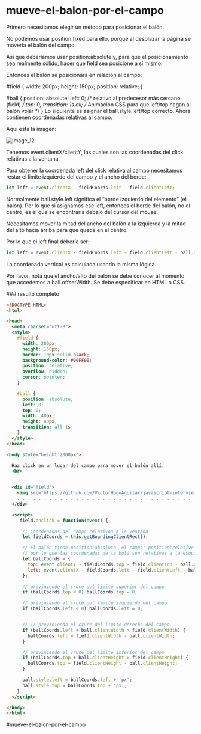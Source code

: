# mueve-el-balon-por-el-campo

Primero necesitamos elegir un método para posicionar el balón.

No podemos usar position:fixed para ello, porque al desplazar la página se movería el balón del campo.

Así que deberíamos usar position:absolute y, para que el posicionamiento sea realmente sólido, hacer que field sea posicione a sí mismo.

Entonces el balón se posicionará en relación al campo:

#field {
  width: 200px;
  height: 150px;
  position: relative;
}

#ball {
  position: absolute;
  left: 0; /* relativo al predecesor más cercano (field) */
  top: 0;
  transition: 1s all; /* Animación CSS para que left/top hagan al balón volar  */
}
Lo siguiente es asignar el ball.style.left/top correcto. Ahora contienen coordenadas relativas al campo.

Aquí está la imagen:

![image_12](https://github.com/VictorHugoAguilar/javascript-interview-questions-explained/blob/main/theory-event/introduction-browser-events/img/event_introduction-browser-events_image_12.png?raw=true)

Tenemos event.clientX/clientY, las cuales son las coordenadas del click relativas a la ventana.

Para obtener la coordenada left del click relativa al campo necesitamos restar el limite izquierdo del campo y el ancho del borde:

````js
let left = event.clientX - fieldCoords.left - field.clientLeft;
````

Normalmente ball.style.left significa el “borde izquierdo del elemento” (el balón). Por lo que si asignamos ese left, entonces el borde del balón, no el centro, es el que se encontraría debajo del cursor del mouse.

Necesitamos mover la mitad del ancho del balón a la izquierda y la mitad del alto hacia arriba para que quede en el centro.

Por lo que el left final debería ser:

````js
let left = event.clientX - fieldCoords.left - field.clientLeft - ball.offsetWidth/2;
````

La coordenada vertical es calculada usando la misma lógica.

Por favor, nota que el ancho/alto del balón se debe conocer al momento que accedemos a ball.offsetWidth. Se debe especificar en HTML o CSS.

### resulto completo

````html
<!DOCTYPE HTML>
<html>

<head>
  <meta charset="utf-8">
  <style>
    #field {
      width: 200px;
      height: 150px;
      border: 10px solid black;
      background-color: #00FF00;
      position: relative;
      overflow: hidden;
      cursor: pointer;
    }

    #ball {
      position: absolute;
      left: 0;
      top: 0;
      width: 40px;
      height: 40px;
      transition: all 1s;
    }
  </style>
</head>

<body style="height:2000px">

  Haz click en un lugar del campo para mover el balón allí.
  <br>


  <div id="field">
    <img src="https://github.com/VictorHugoAguilar/javascript-interview-questions-explained/blob/main/theory-event/introduction-browser-events/img/ball.svg?raw=true" id="ball"> . . . . . . . . . . . . . . . . . . . . . . . . . . . . . . . . . . . . . . . . . . . . . . . . . . . . . . . . . . . . . . . . . . . . . . . . . . . . . . . . . . . . . . . . . . . . . . . . .
    . . . . . . . . . . . . . . . . . . . . . . . . . . . . . . . . . . . . . . . . . . . . . . . . . . . . . . . . . . . . . . . . . . . . . . . . . . . . . . . . . . . . . . . . . . . . . . . . . . . . . . . . . . . . . . . . . . . . . . . . . .
  </div>

  <script>
     field.onclick = function(event) {

      // Coordenadas del campo relativas a la ventana
      let fieldCoords = this.getBoundingClientRect();

      // El balón tiene position:absolute, el campo: position:relative
      // por lo que las coordenadas de la bola son relativas a la esquina superior izquierda interna del campo
      let ballCoords = {
        top: event.clientY - fieldCoords.top - field.clientTop - ball.clientHeight / 2,
        left: event.clientX - fieldCoords.left - field.clientLeft - ball.clientWidth / 2
      };

      // previniendo el cruce del limite superior del campo
      if (ballCoords.top < 0) ballCoords.top = 0;

      // previniendo el cruce del limite izquierdo del campo
      if (ballCoords.left < 0) ballCoords.left = 0;


      // // previniendo el cruce del limite derecho del campo
      if (ballCoords.left + ball.clientWidth > field.clientWidth) {
        ballCoords.left = field.clientWidth - ball.clientWidth;
      }

      // previniendo el cruce del limite inferior del campo
      if (ballCoords.top + ball.clientHeight > field.clientHeight) {
        ballCoords.top = field.clientHeight - ball.clientHeight;
      }

      ball.style.left = ballCoords.left + 'px';
      ball.style.top = ballCoords.top + 'px';
    }
  </script>

</body>
</html>
````

#mueve-el-balon-por-el-campo
